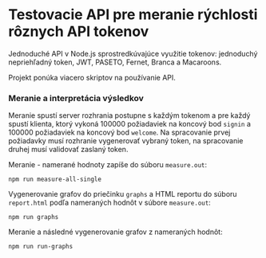 # Testovacie API pre meranie rýchlosti rôznych API tokenov

Jednoduché API v Node.js sprostredkúvajúce využitie tokenov: jednoduchý nepriehľadný token, JWT, PASETO, Fernet, Branca a Macaroons.

Projekt ponúka viacero skriptov na používanie API.

### Meranie a interpretácia výsledkov

Meranie spustí server rozhrania postupne s každým tokenom a pre každý spustí klienta, ktorý vykoná 100000 požiadaviek na koncový bod `signin` a 100000 požiadaviek na koncový bod `welcome`. Na spracovanie prvej požiadavky musí rozhranie vygenerovať vybraný token, na spracovanie druhej musí validovať zaslaný token.

Meranie - namerané hodnoty zapíše do súboru `measure.out`:

```console
npm run measure-all-single
```

Vygenerovanie grafov do priečinku `graphs` a HTML reportu do súboru `report.html` podľa nameraných hodnôt v súbore `measure.out`:

```console
npm run graphs
```

Meranie a následné vygenerovanie grafov z nameraných hodnôt:

```console
npm run run-graphs
```
